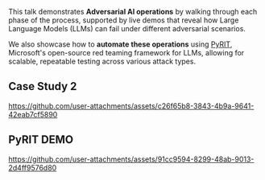 This talk demonstrates **Adversarial AI operations** by walking through each phase of the process, supported by live demos that reveal how Large Language Models (LLMs) can fail under different adversarial scenarios.

We also showcase how to **automate these operations** using [PyRIT](https://github.com/Azure/PyRIT), Microsoft's open-source red teaming framework for LLMs, allowing for scalable, repeatable testing across various attack types.



## Case Study 2 
https://github.com/user-attachments/assets/c26f65b8-3843-4b9a-9641-42eab7cf5890

## PyRIT DEMO 
https://github.com/user-attachments/assets/91cc9594-8299-48ab-9013-2d4ff9576d80

